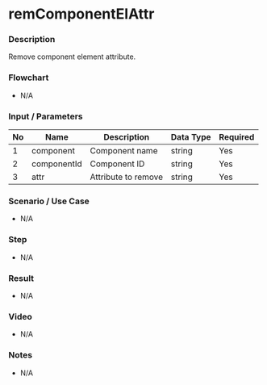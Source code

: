 # remComponentElAttr

### Description

Remove component element attribute.

### Flowchart

- N/A

### Input / Parameters

| No | Name | Description | Data Type | Required |
| ------ | ------ | ------ |------ | ------ |
| 1 | component | Component name | string | Yes |
| 2 | componentId | Component ID | string | Yes | 
| 3 | attr | Attribute to remove | string | Yes | 

### Scenario / Use Case

- N/A

### Step

- N/A

### Result

- N/A

### Video

- N/A

### Notes

- N/A